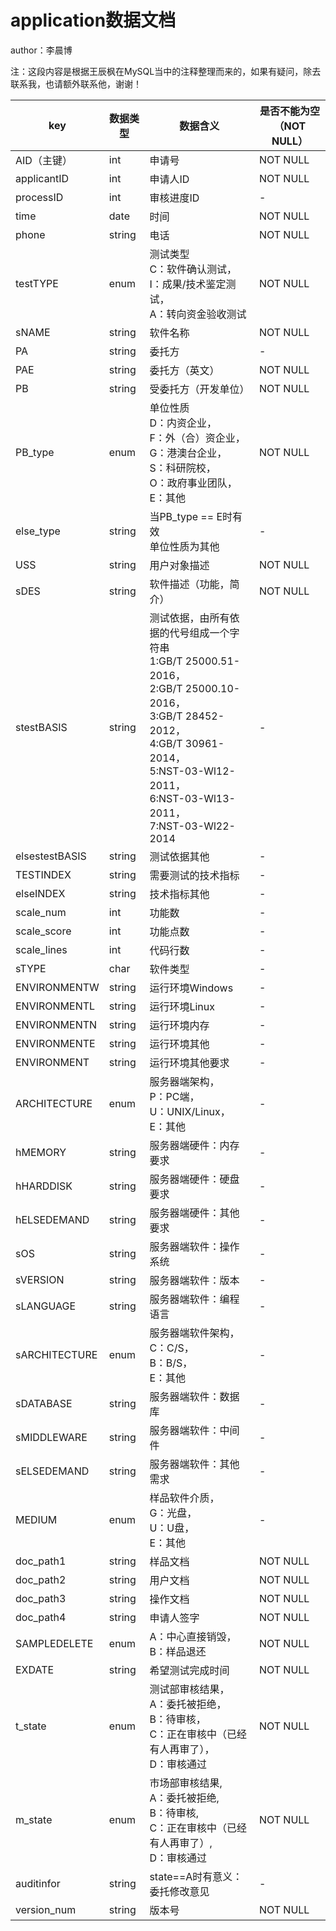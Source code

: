# application数据文档

author：李晨博

注：这段内容是根据王辰枫在MySQL当中的注释整理而来的，如果有疑问，除去联系我，也请额外联系他，谢谢！

|key|数据类型|数据含义|是否不能为空（NOT NULL）|
|---|---|---|---|
|AID（主键）|int|申请号|NOT NULL|
|applicantID|int|申请人ID|NOT NULL|
|processID|int|审核进度ID|-|
|time|date|时间|NOT NULL|
|phone|string|电话|NOT NULL|
|testTYPE|enum|测试类型<br />C：软件确认测试，<br />I：成果/技术鉴定测试，<br />A：转向资金验收测试|NOT NULL|
|sNAME|string|软件名称|NOT NULL|
|PA|string|委托方|-|
|PAE|string|委托方（英文）|NOT NULL|
|PB|string|受委托方（开发单位）|NOT NULL|
|PB_type|enum|单位性质<br />D：内资企业，<br />F：外（合）资企业，<br />G：港澳台企业，<br />S：科研院校，<br />O：政府事业团队，<br />E：其他|NOT NULL|
|else_type|string|当PB_type == E时有效<br />单位性质为其他|-|
|USS|string|用户对象描述|NOT NULL|
|sDES|string|软件描述（功能，简介）|NOT NULL|
|stestBASIS|string|测试依据，由所有依据的代号组成一个字符串<br />1:GB/T 25000.51-2016，<br />2:GB/T 25000.10-2016，<br />3:GB/T 28452-2012，<br />4:GB/T 30961-2014，<br />5:NST-03-Wl12-2011，<br />6:NST-03-Wl13-2011，<br />7:NST-03-Wl22-2014|-|
|elsestestBASIS|string|测试依据其他|-|
|TESTINDEX|string|需要测试的技术指标|-|
|elseINDEX|string|技术指标其他|-|
|scale_num|int|功能数|-|
|scale_score|int|功能点数|-|
|scale_lines|int|代码行数|-|
|sTYPE|char|软件类型|-|
|ENVIRONMENTW|string|运行环境Windows|-|
|ENVIRONMENTL|string|运行环境Linux|-|
|ENVIRONMENTN|string|运行环境内存|-|
|ENVIRONMENTE|string|运行环境其他|-|
|ENVIRONMENT|string|运行环境其他要求|-|
|ARCHITECTURE|enum|服务器端架构，<br />P：PC端，<br />U：UNIX/Linux，<br />E：其他|-|
|hMEMORY|string|服务器端硬件：内存要求|-|
|hHARDDISK|string|服务器端硬件：硬盘要求|-|
|hELSEDEMAND|string|服务器端硬件：其他要求|-|
|sOS|string|服务器端软件：操作系统|-|
|sVERSION|string|服务器端软件：版本|-|
|sLANGUAGE|string|服务器端软件：编程语言|-|
|sARCHITECTURE|enum|服务器端软件架构，<br />C：C/S，<br />B：B/S，<br />E：其他|-|
|sDATABASE|string|服务器端软件：数据库|-|
|sMIDDLEWARE|string|服务器端软件：中间件|-|
|sELSEDEMAND|string|服务器端软件：其他需求|-|
|MEDIUM|enum|样品软件介质，<br />G：光盘，<br />U：U盘，<br />E：其他|-|
|doc_path1|string|样品文档|NOT NULL|
|doc_path2|string|用户文档|NOT NULL|
|doc_path3|string|操作文档|NOT NULL|
|doc_path4|string|申请人签字|NOT NULL|
|SAMPLEDELETE|enum|A：中心直接销毁，<br />B：样品退还|NOT NULL|
|EXDATE|string|希望测试完成时间|NOT NULL|
|t_state|enum|测试部审核结果，<br />A：委托被拒绝，<br />B：待审核，<br />C：正在审核中（已经有人再审了），<br />D：审核通过|NOT NULL|
|m_state|enum|市场部审核结果,<br />A：委托被拒绝,<br />B：待审核,<br />C：正在审核中（已经有人再审了）,<br />D：审核通过|NOT NULL|
|auditinfor|string|state==A时有意义：委托修改意见|-|
|version_num|string|版本号|NOT NULL|
